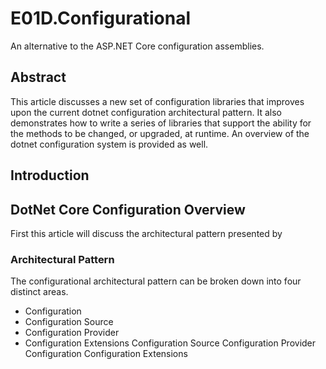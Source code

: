 # E01D.Configurational
An alternative to the ASP.NET Core configuration assemblies.  

## Abstract
This article discusses a new set of configuration libraries that improves upon the current dotnet configuration architectural pattern.  It also demonstrates how to write a series of libraries that support the ability for the methods to be changed, or upgraded, at runtime.  An overview of the dotnet configuration system is provided as well.  

## Introduction

## DotNet Core Configuration Overview
First this article will discuss the architectural pattern presented by 
### Architectural Pattern
The configurational architectural pattern can be broken down into four distinct areas.
* Configuration
* Configuration Source
* Configuration Provider
* Configuration Extensions
Configuration Source
Configuration Provider
Configuration
Configuration Extensions

